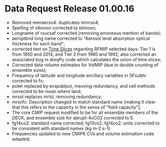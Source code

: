 <h1 class="title">Data Request Release 01.00.16</h1>

<div id="cog_post_body">
    <div id="cog_post_body">
        <ul>
	<li>
		Removed mmraerso4: duplicates mmrso4;</li>
	<li>
		Spelling of slbnosn corrected to sblnosn;</li>
	<li>
		Longname of rsucsaf corrected (removing erroneous mention of bands);</li>
	<li>
		aeroptbnd long name corrected to &quot;Aerosol level absorption optical thickness for each band&quot;;</li>
	<li>
		corrected text on <a href="https://earthsystemcog.org/projects/wip/dreq_time_slices">Time Slices</a> regarding RFMIP selected days: Tier 1 is from 1850 and 2014, and Tier 2 from 1980 and 1992; also corrected an associated bug in dreqPy code which calculates the union of time slices;</li>
	<li>
		Corrected data volume estimates for VolMIP (due to double counting of ensemble sizes);</li>
	<li>
		Frequency of latitude and longitude ancillary variables in SFsubhr corrected to fx;</li>
	<li>
		potet replaced by evspsblpot, meoving redundancy, and cell methods corrected to be mean where land;</li>
	<li>
		mrsol replaces mrlsl, removing redundancy;</li>
	<li>
		mrsofc: Description changed to match standard name (making it clear that this refers to the capacity in the sense of &quot;field capacity&quot;);</li>
	<li>
		The core CMIP request modified to be for all ensemble members of the DECK, and ensemble size for abrupt-4xCO2 corrected to 5.</li>
	<li>
		fg14co2: standard name corrected; fg13co2, fg14co2: units corrected to be consistent with standard names (kg m-2 s-1).</li>
	<li>
		Frequencies updated to new CMIP6 CVs and volume estimation code adapted;</li>
</ul>
</div> <!--// end div id=cog_post_body //-->
